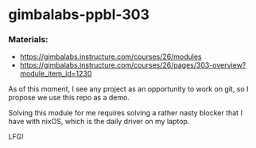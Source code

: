 # gimbalabs-ppbl-303

###  Materials: 
* https://gimbalabs.instructure.com/courses/26/modules
* https://gimbalabs.instructure.com/courses/26/pages/303-overview?module_item_id=1230

As of this moment, I see any project as an opportunity to work on git, so I propose we use this repo as a demo.

Solving this module for me requires solving a rather nasty blocker that I have with nixOS, which is the daily driver on my laptop.

LFG!

